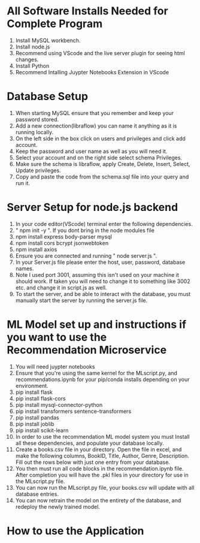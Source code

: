 # All Software Installs Needed for Complete Program
1. Install MySQL workbench.
2. Install node.js
3. Recommend using VScode and the live server plugin for seeing html changes.
4. Install Python
5. Recommend Intalling Juypter Notebooks Extension in VScode

# Database Setup
1. When starting MySQL ensure that you remember and keep your password stored.
2. Add a new connection(libraflow) you can name it anything as it is running locally.
3. On the left side in the box click on users and privileges and click add account.
4. Keep the password and user name as well as you will need it.
5. Select your account and on the right side select schema Privileges.
6. Make sure the schema is libraflow, apply Create, Delete, Insert, Select, Update privileges.
7. Copy and paste the code from the schema.sql file into your query and run it.

# Server Setup for node.js backend
1. In your code editor(VScode) terminal enter the following dependencies. 
2. " npm init -y ". If you dont bring in the node modules file
3. npm install express body-parser mysql
4. npm install cors bcrypt jsonwebtoken 
5. npm install axios
5. Ensure you are connected and running " node server.js ".
6. In your Server.js file please enter the host, user, password, database names.
7. Note I used port 3001, assuming this isn't used on your machine it should work. If taken you will need to change it to something like 3002 etc. and change it in script.js as well.
8. To start the server, and be able to interact with the database, you must manually start the server by running the server.js file.

# ML Model set up and instructions if you want to use the Recommendation Microservice
1. You will need juypter notebooks
2. Ensure that you're using the same kernel for the MLscript.py, and recommendations.ipynb for your pip/conda installs depending on your environment.
3. pip install flask
4. pip install flask-cors
5. pip install mysql-connector-python
6. pip install transformers sentence-transformers
7. pip install pandas
8. pip install joblib
9. pip install scikit-learn
10. In order to use the recommendation ML model system you must Install all these dependencies, and populate your database locally.
11. Create a books.csv file in your directory. Open the file in excel, and make the following columns, BookID, Title, Author, Genre, Description. Fill out the rows below with just one entry from your database. 
12. You then must run all code blocks in the recommendation.ipynb file. After completion you will have the .pkl files in your directory for use in the MLscript.py file.
13. You can now run the MLscript.py file, your books.csv will update with all database entries.
14. You can now retrain the model on the entirety of the database, and redeploy the newly trained model.

# How to use the Application 